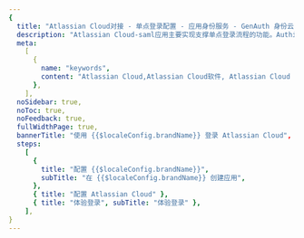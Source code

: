 ```yaml
---
{
  title: "Atlassian Cloud对接 - 单点登录配置 - 应用身份服务 - GenAuth 身份云",
  description: "Atlassian Cloud-saml应用主要实现支撑单点登录流程的功能。Authing合作网络提供 Atlassian Cloud对接，单点登录，SSO，实现应用的快捷登录、免密登录，提升员工办公体验、增强用户体验，增强企业数字化服务水平。",
  meta:
    [
      {
        name: "keywords",
        content: "Atlassian Cloud,Atlassian Cloud软件, Atlassian Cloud SaaS, SSO,应用身份服务,单点登录配置,Authing身份云",
      },
    ],
  noSidebar: true,
  noToc: true,
  noFeedback: true,
  fullWidthPage: true,
  bannerTitle: "使用 {{$localeConfig.brandName}} 登录 Atlassian Cloud",
  steps:
    [
      {
        title: "配置 {{$localeConfig.brandName}}",
        subTitle: "在 {{$localeConfig.brandName}} 创建应用",
      },
      { title: "配置 Atlassian Cloud" },
      { title: "体验登录", subTitle: "体验登录" },
    ],
}
---
```


<IntegrationDetail/>
